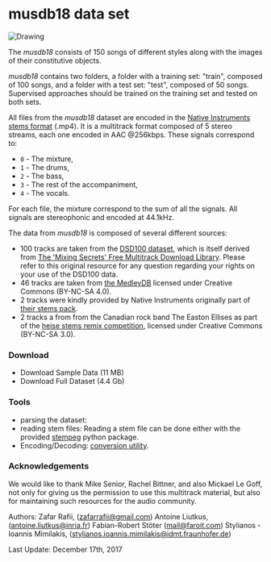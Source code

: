 # musdb18 data set

<img src="http://sisec17.audiolabs-erlangen.de/dist/713d45446de91455e5e96ae0a4959a7e.svg" alt="Drawing"/>

The _musdb18_ consists of 150 songs of different styles along with the images of their constitutive objects.

_musdb18_ contains two folders, a folder with a training set: "train", composed of 100 songs, and a folder with a test set: "test", composed of 50 songs. Supervised approaches should be trained on the training set and tested on both sets.

All files from the _musdb18_ dataset are encoded in the [Native Instruments stems format](http://www.stems-music.com/) (.mp4). It is a multitrack format composed of 5 stereo streams, each one encoded in AAC @256kbps. These signals correspond to:

- `0` - The mixture,
- `1` - The drums,
- `2` - The bass,
- `3` - The rest of the accompaniment,
- `4` - The vocals.

For each file, the mixture correspond to the sum of all the signals. All signals are stereophonic and encoded at 44.1kHz.

The data from _musdb18_ is composed of several different sources:
* 100 tracks are taken from the [DSD100 dataset](http://sisec17.audiolabs-erlangen.de/#/dataset), which is itself derived from [The 'Mixing Secrets' Free Multitrack Download Library](www.cambridge-mt.com/ms-mtk.htm). Please refer to this original resource for any question regarding your rights on your use of the DSD100 data.
* 46 tracks are taken from [the MedleyDB](http://medleydb.weebly.com) licensed under Creative Commons (BY-NC-SA 4.0).
* 2 tracks were kindly provided by Native Instruments originally part of [their stems pack](https://www.native-instruments.com/en/specials/stems-for-all/free-stems-tracks/).
* 2 tracks a from from the Canadian rock band The Easton Ellises as part of the [heise stems remix competition](https://www.heise.de/ct/artikel/c-t-Remix-Wettbewerb-The-Easton-Ellises-2542427.html#englisch), licensed under Creative Commons (BY-NC-SA 3.0).

### Download

* Download Sample Data (11 MB)
* Download Full Dataset (4.4 Gb)

### Tools

* parsing the dataset:
* reading stem files: Reading a stem file can be done either with the provided [stempeg](https://github.com/faroit/stempeg) python package.
* Encoding/Decoding: [conversion utility](https://github.com/sigsep/sigsep-mus-io).

### Acknowledgements

We would like to thank Mike Senior, Rachel Bittner, and also Mickael Le Goff, not only for giving us the permission to use this multitrack material, but also for maintaining such resources for the audio community.

Authors:
Zafar Rafii, (zafarrafii@gmail.com)
Antoine Liutkus, (antoine.liutkus@inria.fr)
Fabian-Robert Stöter (mail@faroit.com)
Stylianos - Ioannis Mimilakis, (stylianos.ioannis.mimilakis@idmt.fraunhofer.de)

Last Update: December 17th, 2017
